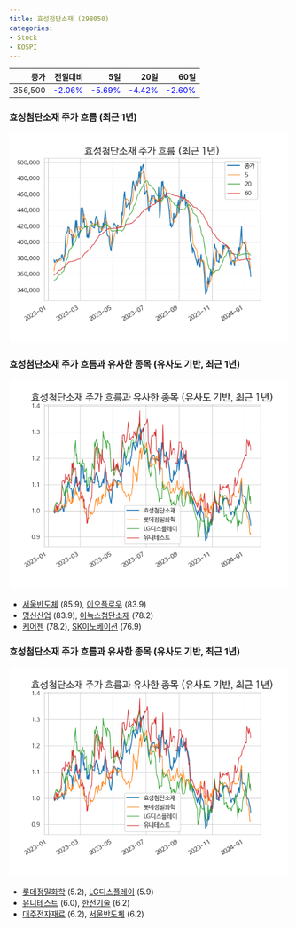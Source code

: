```yaml
---
title: 효성첨단소재 (298050)
categories:
- Stock
- KOSPI
---
```


|종가|전일대비|5일|20일|60일|
|---:|-------:|--:|---:|---:|
|356,500|<span style="color: blue">-2.06%</span>|<span style="color: blue">-5.69%</span>|<span style="color: blue">-4.42%</span>|<span style="color: blue">-2.60%</span>|

<!-- more -->
### 효성첨단소재 주가 흐름 (최근 1년)
![298050](/assets/images/stock/298050.png)


### 효성첨단소재 주가 흐름과 유사한 종목 (유사도 기반, 최근 1년)
![298050](/assets/images/stock/298050_sim.png)

- [서울반도체](/046890/) (85.9), [이오플로우](/294090/) (83.9)
- [명신산업](/009900/) (83.9), [이녹스첨단소재](/272290/) (78.2)
- [케어젠](/214370/) (78.2), [SK이노베이션](/096770/) (76.9)


### 효성첨단소재 주가 흐름과 유사한 종목 (유사도 기반, 최근 1년)
![298050](/assets/images/stock/298050_sim.png)

- [롯데정밀화학](/004000/) (5.2), [LG디스플레이](/034220/) (5.9)
- [유니테스트](/086390/) (6.0), [한전기술](/052690/) (6.2)
- [대주전자재료](/078600/) (6.2), [서울반도체](/046890/) (6.2)